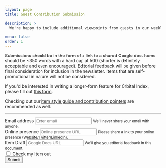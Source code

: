```yaml
---
layout: page
title: Guest Contribution Submission

description: >
  We're happy to include additional viewpoints from guests in our weekly issues. Submit a draft of your item below for consideration!

menu: false
order: 1
---
```


Submissions should be in the form of a link to a shared Google doc. Items should be ~350 words with a hard cap at 500 (shorter is definitely acceptable and even encouraged). Editorial feedback will be given before final consideration for inclusion in the newsletter. Items that are self-promotional in nature will not be considered.

If you'd be interested in writing a longer-form feature for Orbital Index, please fill out [this form](/longform).

Checking out our [item style guide and contribution pointers](https://docs.google.com/document/d/1bLmaoWn9YiXhG8pDR1H9eZnTecAeghlkyLCy2yzbkFA/) are recommended as well.

----

<form>
  <div class="form-group">
    <label for="inputEmail1">Email address</label>
    <input type="email" class="form-control" id="inputEmail1" aria-describedby="emailHelp" placeholder="Enter email">
    <small id="emailHelp" class="form-text text-muted">We'll never share your email with anyone.</small>
  </div>
  <div class="form-group">
  <label for="inputOnlineLink1">Online presence</label>
    <input type="url" class="form-control" id="inputDraftLink1" placeholder="Online presence URL">
    <small id="linkHelp" class="form-text text-muted">Please share a link to your online presence (Website/Twitter/LinkedIn).</small>
  </div>


  <div class="form-group">
    <label for="inputDraftLink1">Item Draft</label>
    <input type="url" class="form-control" id="inputDraftLink1" placeholder="Google Docs URL">
    <small id="linkHelp" class="form-text text-muted">We'll give you editorial feedback in this document.</small>
  </div>
  <div class="form-check">
    <label class="form-check-label">
      <input type="checkbox" class="form-check-input">
      Check my Item out
    </label>
  </div>
  <button type="submit" class="btn btn-primary">Submit</button>
</form>
